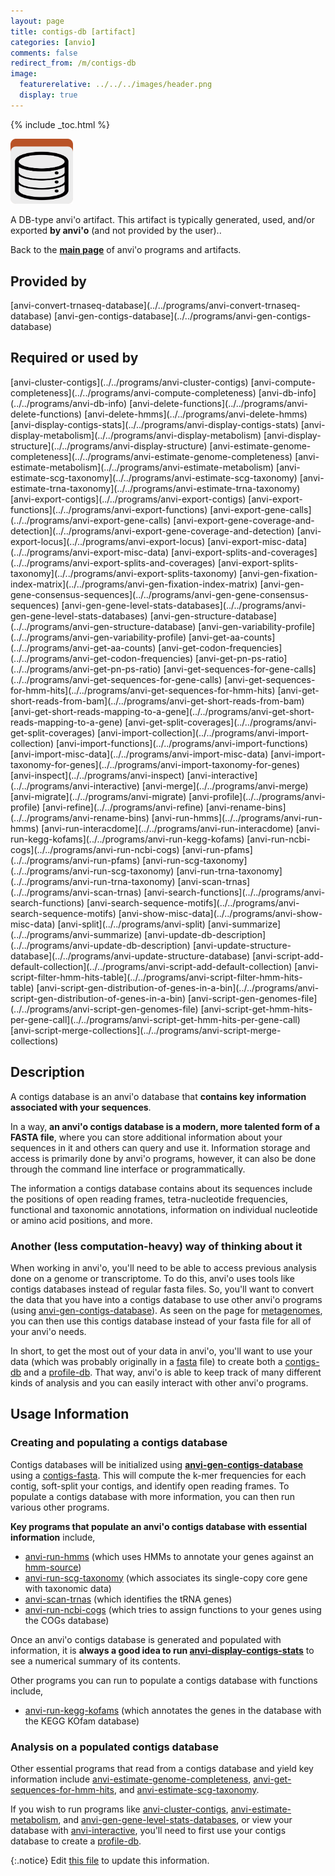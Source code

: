 ```yaml
---
layout: page
title: contigs-db [artifact]
categories: [anvio]
comments: false
redirect_from: /m/contigs-db
image:
  featurerelative: ../../../images/header.png
  display: true
---
```



{% include _toc.html %}


<img src="../../images/icons/DB.png" alt="DB" style="width:100px; border:none" />

A DB-type anvi'o artifact. This artifact is typically generated, used, and/or exported **by anvi'o** (and not provided by the user)..

Back to the **[main page](../../)** of anvi'o programs and artifacts.

## Provided by


<p style="text-align: left" markdown="1"><span class="artifact-p">[anvi-convert-trnaseq-database](../../programs/anvi-convert-trnaseq-database)</span> <span class="artifact-p">[anvi-gen-contigs-database](../../programs/anvi-gen-contigs-database)</span></p>


## Required or used by


<p style="text-align: left" markdown="1"><span class="artifact-r">[anvi-cluster-contigs](../../programs/anvi-cluster-contigs)</span> <span class="artifact-r">[anvi-compute-completeness](../../programs/anvi-compute-completeness)</span> <span class="artifact-r">[anvi-db-info](../../programs/anvi-db-info)</span> <span class="artifact-r">[anvi-delete-functions](../../programs/anvi-delete-functions)</span> <span class="artifact-r">[anvi-delete-hmms](../../programs/anvi-delete-hmms)</span> <span class="artifact-r">[anvi-display-contigs-stats](../../programs/anvi-display-contigs-stats)</span> <span class="artifact-r">[anvi-display-metabolism](../../programs/anvi-display-metabolism)</span> <span class="artifact-r">[anvi-display-structure](../../programs/anvi-display-structure)</span> <span class="artifact-r">[anvi-estimate-genome-completeness](../../programs/anvi-estimate-genome-completeness)</span> <span class="artifact-r">[anvi-estimate-metabolism](../../programs/anvi-estimate-metabolism)</span> <span class="artifact-r">[anvi-estimate-scg-taxonomy](../../programs/anvi-estimate-scg-taxonomy)</span> <span class="artifact-r">[anvi-estimate-trna-taxonomy](../../programs/anvi-estimate-trna-taxonomy)</span> <span class="artifact-r">[anvi-export-contigs](../../programs/anvi-export-contigs)</span> <span class="artifact-r">[anvi-export-functions](../../programs/anvi-export-functions)</span> <span class="artifact-r">[anvi-export-gene-calls](../../programs/anvi-export-gene-calls)</span> <span class="artifact-r">[anvi-export-gene-coverage-and-detection](../../programs/anvi-export-gene-coverage-and-detection)</span> <span class="artifact-r">[anvi-export-locus](../../programs/anvi-export-locus)</span> <span class="artifact-r">[anvi-export-misc-data](../../programs/anvi-export-misc-data)</span> <span class="artifact-r">[anvi-export-splits-and-coverages](../../programs/anvi-export-splits-and-coverages)</span> <span class="artifact-r">[anvi-export-splits-taxonomy](../../programs/anvi-export-splits-taxonomy)</span> <span class="artifact-r">[anvi-gen-fixation-index-matrix](../../programs/anvi-gen-fixation-index-matrix)</span> <span class="artifact-r">[anvi-gen-gene-consensus-sequences](../../programs/anvi-gen-gene-consensus-sequences)</span> <span class="artifact-r">[anvi-gen-gene-level-stats-databases](../../programs/anvi-gen-gene-level-stats-databases)</span> <span class="artifact-r">[anvi-gen-structure-database](../../programs/anvi-gen-structure-database)</span> <span class="artifact-r">[anvi-gen-variability-profile](../../programs/anvi-gen-variability-profile)</span> <span class="artifact-r">[anvi-get-aa-counts](../../programs/anvi-get-aa-counts)</span> <span class="artifact-r">[anvi-get-codon-frequencies](../../programs/anvi-get-codon-frequencies)</span> <span class="artifact-r">[anvi-get-pn-ps-ratio](../../programs/anvi-get-pn-ps-ratio)</span> <span class="artifact-r">[anvi-get-sequences-for-gene-calls](../../programs/anvi-get-sequences-for-gene-calls)</span> <span class="artifact-r">[anvi-get-sequences-for-hmm-hits](../../programs/anvi-get-sequences-for-hmm-hits)</span> <span class="artifact-r">[anvi-get-short-reads-from-bam](../../programs/anvi-get-short-reads-from-bam)</span> <span class="artifact-r">[anvi-get-short-reads-mapping-to-a-gene](../../programs/anvi-get-short-reads-mapping-to-a-gene)</span> <span class="artifact-r">[anvi-get-split-coverages](../../programs/anvi-get-split-coverages)</span> <span class="artifact-r">[anvi-import-collection](../../programs/anvi-import-collection)</span> <span class="artifact-r">[anvi-import-functions](../../programs/anvi-import-functions)</span> <span class="artifact-r">[anvi-import-misc-data](../../programs/anvi-import-misc-data)</span> <span class="artifact-r">[anvi-import-taxonomy-for-genes](../../programs/anvi-import-taxonomy-for-genes)</span> <span class="artifact-r">[anvi-inspect](../../programs/anvi-inspect)</span> <span class="artifact-r">[anvi-interactive](../../programs/anvi-interactive)</span> <span class="artifact-r">[anvi-merge](../../programs/anvi-merge)</span> <span class="artifact-r">[anvi-migrate](../../programs/anvi-migrate)</span> <span class="artifact-r">[anvi-profile](../../programs/anvi-profile)</span> <span class="artifact-r">[anvi-refine](../../programs/anvi-refine)</span> <span class="artifact-r">[anvi-rename-bins](../../programs/anvi-rename-bins)</span> <span class="artifact-r">[anvi-run-hmms](../../programs/anvi-run-hmms)</span> <span class="artifact-r">[anvi-run-interacdome](../../programs/anvi-run-interacdome)</span> <span class="artifact-r">[anvi-run-kegg-kofams](../../programs/anvi-run-kegg-kofams)</span> <span class="artifact-r">[anvi-run-ncbi-cogs](../../programs/anvi-run-ncbi-cogs)</span> <span class="artifact-r">[anvi-run-pfams](../../programs/anvi-run-pfams)</span> <span class="artifact-r">[anvi-run-scg-taxonomy](../../programs/anvi-run-scg-taxonomy)</span> <span class="artifact-r">[anvi-run-trna-taxonomy](../../programs/anvi-run-trna-taxonomy)</span> <span class="artifact-r">[anvi-scan-trnas](../../programs/anvi-scan-trnas)</span> <span class="artifact-r">[anvi-search-functions](../../programs/anvi-search-functions)</span> <span class="artifact-r">[anvi-search-sequence-motifs](../../programs/anvi-search-sequence-motifs)</span> <span class="artifact-r">[anvi-show-misc-data](../../programs/anvi-show-misc-data)</span> <span class="artifact-r">[anvi-split](../../programs/anvi-split)</span> <span class="artifact-r">[anvi-summarize](../../programs/anvi-summarize)</span> <span class="artifact-r">[anvi-update-db-description](../../programs/anvi-update-db-description)</span> <span class="artifact-r">[anvi-update-structure-database](../../programs/anvi-update-structure-database)</span> <span class="artifact-r">[anvi-script-add-default-collection](../../programs/anvi-script-add-default-collection)</span> <span class="artifact-r">[anvi-script-filter-hmm-hits-table](../../programs/anvi-script-filter-hmm-hits-table)</span> <span class="artifact-r">[anvi-script-gen-distribution-of-genes-in-a-bin](../../programs/anvi-script-gen-distribution-of-genes-in-a-bin)</span> <span class="artifact-r">[anvi-script-gen-genomes-file](../../programs/anvi-script-gen-genomes-file)</span> <span class="artifact-r">[anvi-script-get-hmm-hits-per-gene-call](../../programs/anvi-script-get-hmm-hits-per-gene-call)</span> <span class="artifact-r">[anvi-script-merge-collections](../../programs/anvi-script-merge-collections)</span></p>


## Description

A contigs database is an anvi'o database that **contains key information associated with your sequences**.

In a way, **an anvi'o contigs database is a modern, more talented form of a FASTA file**, where you can store additional information about your sequences in it and others can query and use it. Information storage and access is primarily done by anvi'o programs, however, it can also be done through the command line interface or programmatically.

The information a contigs database contains about its sequences include the positions of open reading frames, tetra-nucleotide frequencies, functional and taxonomic annotations, information on individual nucleotide or amino acid positions, and more.

### Another (less computation-heavy) way of thinking about it

When working in anvi'o, you'll need to be able to access previous analysis done on a genome or transcriptome. To do this, anvi'o uses tools like contigs databases instead of regular fasta files. So, you'll want to convert the data that you have into a contigs database to use other anvi'o programs (using <span class="artifact-n">[anvi-gen-contigs-database](/software/anvio/help/main/programs/anvi-gen-contigs-database)</span>). As seen on the page for <span class="artifact-n">[metagenomes](/software/anvio/help/main/artifacts/metagenomes)</span>, you can then use this contigs database instead of your fasta file for all of your anvi'o needs.

In short, to get the most out of your data in anvi'o, you'll want to use your data (which was probably originally in a <span class="artifact-n">[fasta](/software/anvio/help/main/artifacts/fasta)</span> file) to create both a <span class="artifact-n">[contigs-db](/software/anvio/help/main/artifacts/contigs-db)</span> and a <span class="artifact-n">[profile-db](/software/anvio/help/main/artifacts/profile-db)</span>. That way, anvi'o is able to keep track of many different kinds of analysis and you can easily interact with other anvi'o programs.

## Usage Information

### Creating and populating a contigs database

Contigs databases will be initialized using **<span class="artifact-n">[anvi-gen-contigs-database](/software/anvio/help/main/programs/anvi-gen-contigs-database)</span>** using a <span class="artifact-n">[contigs-fasta](/software/anvio/help/main/artifacts/contigs-fasta)</span>. This will compute the k-mer frequencies for each contig, soft-split your contigs, and identify open reading frames. To populate a contigs database with more information, you can then run various other programs.

**Key programs that populate an anvi'o contigs database with essential information** include,

* <span class="artifact-n">[anvi-run-hmms](/software/anvio/help/main/programs/anvi-run-hmms)</span> (which uses HMMs to annotate your genes against an <span class="artifact-n">[hmm-source](/software/anvio/help/main/artifacts/hmm-source)</span>)
* <span class="artifact-n">[anvi-run-scg-taxonomy](/software/anvio/help/main/programs/anvi-run-scg-taxonomy)</span> (which associates its single-copy core gene with taxonomic data)
* <span class="artifact-n">[anvi-scan-trnas](/software/anvio/help/main/programs/anvi-scan-trnas)</span> (which identifies the tRNA genes)
* <span class="artifact-n">[anvi-run-ncbi-cogs](/software/anvio/help/main/programs/anvi-run-ncbi-cogs)</span> (which tries to assign functions to your genes using the COGs database)

Once an anvi'o contigs database is generated and populated with information, it is **always a good idea to run <span class="artifact-n">[anvi-display-contigs-stats](/software/anvio/help/main/programs/anvi-display-contigs-stats)</span>** to see a numerical summary of its contents.

Other programs you can run to populate a contigs database with functions include,

* <span class="artifact-n">[anvi-run-kegg-kofams](/software/anvio/help/main/programs/anvi-run-kegg-kofams)</span> (which annotates the genes in the database with the KEGG KOfam database)

### Analysis on a populated contigs database

Other essential programs that read from a contigs database and yield key information include <span class="artifact-n">[anvi-estimate-genome-completeness](/software/anvio/help/main/programs/anvi-estimate-genome-completeness)</span>, <span class="artifact-n">[anvi-get-sequences-for-hmm-hits](/software/anvio/help/main/programs/anvi-get-sequences-for-hmm-hits)</span>, and <span class="artifact-n">[anvi-estimate-scg-taxonomy](/software/anvio/help/main/programs/anvi-estimate-scg-taxonomy)</span>.

If you wish to run programs like <span class="artifact-n">[anvi-cluster-contigs](/software/anvio/help/main/programs/anvi-cluster-contigs)</span>, <span class="artifact-n">[anvi-estimate-metabolism](/software/anvio/help/main/programs/anvi-estimate-metabolism)</span>, and <span class="artifact-n">[anvi-gen-gene-level-stats-databases](/software/anvio/help/main/programs/anvi-gen-gene-level-stats-databases)</span>, or view your database with <span class="artifact-n">[anvi-interactive](/software/anvio/help/main/programs/anvi-interactive)</span>, you'll need to first use your contigs database to create a <span class="artifact-n">[profile-db](/software/anvio/help/main/artifacts/profile-db)</span>.


{:.notice}
Edit [this file](https://github.com/merenlab/anvio/tree/master/anvio/docs/artifacts/contigs-db.md) to update this information.

